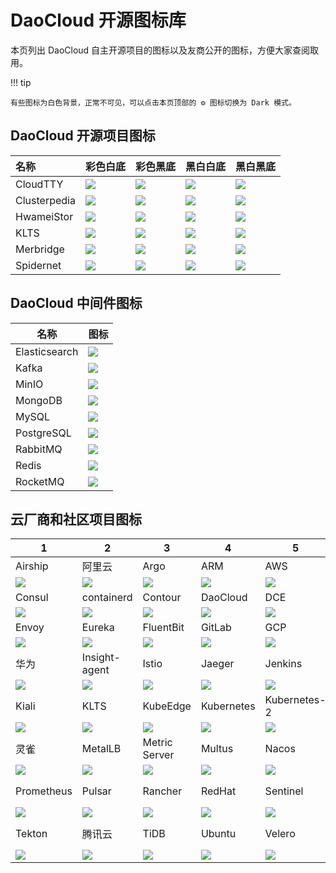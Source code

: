 # DaoCloud 开源图标库

本页列出 DaoCloud 自主开源项目的图标以及友商公开的图标，方便大家查阅取用。

!!! tip

    有些图标为白色背景，正常不可见，可以点击本页顶部的 ⚙️ 图标切换为 Dark 模式。

## DaoCloud 开源项目图标

| 名称         | 彩色白底       | 彩色黑底       | 黑白白底     | 黑白黑底        |
| :----------- | :--------------------------- | ----------- | ------ | ----- |
| CloudTTY     | ![](https://docs.daocloud.io/daocloud-docs-images/docs/zh/docs/community/icons/open/Cloudtty.svg)     | ![](https://docs.daocloud.io/daocloud-docs-images/docs/zh/docs/community/icons/open/Cloudtty-on-dark-bg.svg)     | ![](https://docs.daocloud.io/daocloud-docs-images/docs/zh/docs/community/icons/open/Cloudtty-white.svg)     | ![](https://docs.daocloud.io/daocloud-docs-images/docs/zh/docs/community/icons/open/Cloudtty-dark.svg)     |
| Clusterpedia | ![](https://docs.daocloud.io/daocloud-docs-images/docs/zh/docs/community/icons/open/Clusterpedia.svg) | ![](https://docs.daocloud.io/daocloud-docs-images/docs/zh/docs/community/icons/open/Clusterpedia-on-dark-bg.svg) | ![](https://docs.daocloud.io/daocloud-docs-images/docs/zh/docs/community/icons/open/Clusterpedia-white.svg) | ![](https://docs.daocloud.io/daocloud-docs-images/docs/zh/docs/community/icons/open/Clusterpedia-dark.svg) |
| HwameiStor   | ![](https://docs.daocloud.io/daocloud-docs-images/docs/zh/docs/community/icons/open/hwameistor.svg)   | ![](https://docs.daocloud.io/daocloud-docs-images/docs/zh/docs/community/icons/open/hwameistor-on-dark-bg.svg)   | ![](https://docs.daocloud.io/daocloud-docs-images/docs/zh/docs/community/icons/open/hwameistor-white.svg)   | ![](https://docs.daocloud.io/daocloud-docs-images/docs/zh/docs/community/icons/open/hwameistor-dark.svg)   |
| KLTS         | ![](https://docs.daocloud.io/daocloud-docs-images/docs/zh/docs/community/icons/open/KLTS-DC.svg)      | ![](https://docs.daocloud.io/daocloud-docs-images/docs/zh/docs/community/icons/open/KLTS-DC-on-dark-bg.svg)      | ![](https://docs.daocloud.io/daocloud-docs-images/docs/zh/docs/community/icons/open/KLTS-DC-white.svg)      | ![](https://docs.daocloud.io/daocloud-docs-images/docs/zh/docs/community/icons/open/KLTS-DC-dark.svg)      |
| Merbridge    | ![](https://docs.daocloud.io/daocloud-docs-images/docs/zh/docs/community/icons/open/Merbridge.svg)    | ![](https://docs.daocloud.io/daocloud-docs-images/docs/zh/docs/community/icons/open/Merbridge-on-dark-bg.svg)    | ![](https://docs.daocloud.io/daocloud-docs-images/docs/zh/docs/community/icons/open/Merbridge-white.svg)    | ![](https://docs.daocloud.io/daocloud-docs-images/docs/zh/docs/community/icons/open/Merbridge-dark.svg)    |
| Spidernet    | ![](https://docs.daocloud.io/daocloud-docs-images/docs/zh/docs/community/icons/open/Spidernet.svg)    | ![](https://docs.daocloud.io/daocloud-docs-images/docs/zh/docs/community/icons/open/Spidernet-on-dark-bg.svg)    | ![](https://docs.daocloud.io/daocloud-docs-images/docs/zh/docs/community/icons/open/Spidernet-white.svg)    | ![](https://docs.daocloud.io/daocloud-docs-images/docs/zh/docs/community/icons/open/Spidernet-dark.svg)    |

## DaoCloud 中间件图标

| 名称          | 图标                            |
| ------------- | --- |
| Elasticsearch | ![](https://docs.daocloud.io/daocloud-docs-images/docs/zh/docs/community/icons/mcamel/elasticserach.svg) |
| Kafka         | ![](https://docs.daocloud.io/daocloud-docs-images/docs/zh/docs/community/icons/mcamel/kafka.svg)         |
| MinIO         | ![](https://docs.daocloud.io/daocloud-docs-images/docs/zh/docs/community/icons/mcamel/minio.svg)         |
| MongoDB       | ![](https://docs.daocloud.io/daocloud-docs-images/docs/zh/docs/community/icons/mcamel/MongoDB.svg)       |
| MySQL         | ![](https://docs.daocloud.io/daocloud-docs-images/docs/zh/docs/community/icons/mcamel/mysql.svg)         |
| PostgreSQL    | ![](https://docs.daocloud.io/daocloud-docs-images/docs/zh/docs/community/icons/mcamel/postgresql.svg)    |
| RabbitMQ      | ![](https://docs.daocloud.io/daocloud-docs-images/docs/zh/docs/community/icons/mcamel/rabbitmq.svg)      |
| Redis         | ![](https://docs.daocloud.io/daocloud-docs-images/docs/zh/docs/community/icons/mcamel/redis.svg)         |
| RocketMQ      | ![](https://docs.daocloud.io/daocloud-docs-images/docs/zh/docs/community/icons/mcamel/rocketmq.svg)      |

## 云厂商和社区项目图标

| 1   | 2   | 3   | 4   | 5   | 6   | 7   | 8   |
| --- | --- | --- | --- | --- | --- | --- | --- |
| Airship   | 阿里云             | Argo            | ARM       | AWS         | Azure           | CentOS        | Cilium   |
| ![](https://docs.daocloud.io/daocloud-docs-images/docs/zh/docs/community/icons/providers/airship.svg)    | ![](https://docs.daocloud.io/daocloud-docs-images/docs/zh/docs/community/icons/providers/aliyun.svg)              | ![](https://docs.daocloud.io/daocloud-docs-images/docs/zh/docs/community/icons/providers/argo.svg)             | ![](https://docs.daocloud.io/daocloud-docs-images/docs/zh/docs/community/icons/providers/arm.svg)        | ![](https://docs.daocloud.io/daocloud-docs-images/docs/zh/docs/community/icons/providers/aws.svg)          | ![](https://docs.daocloud.io/daocloud-docs-images/docs/zh/docs/community/icons/providers/azure.svg)            | ![](https://docs.daocloud.io/daocloud-docs-images/docs/zh/docs/community/icons/providers/centos.svg)         | ![](https://docs.daocloud.io/daocloud-docs-images/docs/zh/docs/community/icons/providers/cilium.svg)    |
| Consul    | containerd         | Contour         | DaoCloud  | DCE         | Debian          | Docker        | Dubbo    |
| ![](https://docs.daocloud.io/daocloud-docs-images/docs/zh/docs/community/icons/providers/consul.svg)     | ![](https://docs.daocloud.io/daocloud-docs-images/docs/zh/docs/community/icons/providers/containerd.svg)          | ![](https://docs.daocloud.io/daocloud-docs-images/docs/zh/docs/community/icons/providers/contour.svg)          | ![](https://docs.daocloud.io/daocloud-docs-images/docs/zh/docs/community/icons/providers/daocloud.svg)   | ![](https://docs.daocloud.io/daocloud-docs-images/docs/zh/docs/community/icons/providers/dce.svg)          | ![](https://docs.daocloud.io/daocloud-docs-images/docs/zh/docs/community/icons/providers/debian.svg)           | ![](https://docs.daocloud.io/daocloud-docs-images/docs/zh/docs/community/icons/providers/docker.svg)         | ![](https://docs.daocloud.io/daocloud-docs-images/docs/zh/docs/community/icons/providers/dubbo.svg)     |
| Envoy     | Eureka             | FluentBit       | GitLab    | GCP         | Grafana         | Harbor        | Helm     |
| ![](https://docs.daocloud.io/daocloud-docs-images/docs/zh/docs/community/icons/providers/envoy.svg)      | ![](https://docs.daocloud.io/daocloud-docs-images/docs/zh/docs/community/icons/providers/eureka.svg)              | ![](https://docs.daocloud.io/daocloud-docs-images/docs/zh/docs/community/icons/providers/fluentbit.svg)        | ![](https://docs.daocloud.io/daocloud-docs-images/docs/zh/docs/community/icons/providers/gitlab.svg)     | ![](https://docs.daocloud.io/daocloud-docs-images/docs/zh/docs/community/icons/providers/google-cloud.svg) | ![](https://docs.daocloud.io/daocloud-docs-images/docs/zh/docs/community/icons/providers/grafana.svg)          | ![](https://docs.daocloud.io/daocloud-docs-images/docs/zh/docs/community/icons/providers/harbor.svg)         | ![](https://docs.daocloud.io/daocloud-docs-images/docs/zh/docs/community/icons/providers/helm.svg)      |
| 华为      | Insight-agent      | Istio           | Jaeger    | Jenkins     | Jfrog           | Jira          | Karmada  |
| ![](https://docs.daocloud.io/daocloud-docs-images/docs/zh/docs/community/icons/providers/huawei.svg)     | ![](https://docs.daocloud.io/daocloud-docs-images/docs/zh/docs/community/icons/providers/insight-agent-green.svg) | ![](https://docs.daocloud.io/daocloud-docs-images/docs/zh/docs/community/icons/providers/istio.svg)            | ![](https://docs.daocloud.io/daocloud-docs-images/docs/zh/docs/community/icons/providers/jaeger.svg)     | ![](https://docs.daocloud.io/daocloud-docs-images/docs/zh/docs/community/icons/providers/jenkins.svg)      | ![](https://docs.daocloud.io/daocloud-docs-images/docs/zh/docs/community/icons/providers/jfrog.svg)            | ![](https://docs.daocloud.io/daocloud-docs-images/docs/zh/docs/community/icons/providers/jira.svg)          | ![](https://docs.daocloud.io/daocloud-docs-images/docs/zh/docs/community/icons/providers/karmada.svg)   |
| Kiali     | KLTS               | KubeEdge        | Kubernetes                      | Kubernetes-2       | Kubespray       | Kylin mini    | Kylin    |
| ![](https://docs.daocloud.io/daocloud-docs-images/docs/zh/docs/community/icons/providers/kiali.svg)      | ![](https://docs.daocloud.io/daocloud-docs-images/docs/zh/docs/community/icons/providers/klts.svg)                | ![](https://docs.daocloud.io/daocloud-docs-images/docs/zh/docs/community/icons/providers/kubeedge.svg)         | ![](https://docs.daocloud.io/daocloud-docs-images/docs/zh/docs/community/icons/providers/kubernetes-2.svg) | ![](https://docs.daocloud.io/daocloud-docs-images/docs/zh/docs/community/icons/providers/kubernetes.svg) | ![](https://docs.daocloud.io/daocloud-docs-images/docs/zh/docs/community/icons/providers/kubespray.svg)        | ![](https://docs.daocloud.io/daocloud-docs-images/docs/zh/docs/community/icons/providers/kylin-mini.svg)     | ![](https://docs.daocloud.io/daocloud-docs-images/docs/zh/docs/community/icons/providers/kylin.svg)     |
| 灵雀      | MetalLB            | Metric Server   | Multus    | Nacos       | Nginx           | OTel          | Openshift                      |
| ![](https://docs.daocloud.io/daocloud-docs-images/docs/zh/docs/community/icons/providers/lingque.svg)    | ![](https://docs.daocloud.io/daocloud-docs-images/docs/zh/docs/community/icons/providers/metal-lb.svg)            | ![](https://docs.daocloud.io/daocloud-docs-images/docs/zh/docs/community/icons/providers/victoria-metrics.svg) | ![](https://docs.daocloud.io/daocloud-docs-images/docs/zh/docs/community/icons/providers/multus.svg)     | ![](https://docs.daocloud.io/daocloud-docs-images/docs/zh/docs/community/icons/providers/nacos.svg)        | ![](https://docs.daocloud.io/daocloud-docs-images/docs/zh/docs/community/icons/providers/nginx.svg)            | ![](https://docs.daocloud.io/daocloud-docs-images/docs/zh/docs/community/icons/providers/open-telemetry.svg) | ![](https://docs.daocloud.io/daocloud-docs-images/docs/zh/docs/community/icons/providers/openshift.svg) |
| Prometheus                      | Pulsar             | Rancher         | RedHat    | Sentinel    | Spring Cloud    | Submariner    | Tanzu    |
| ![](https://docs.daocloud.io/daocloud-docs-images/docs/zh/docs/community/icons/providers/prometheus.svg) | ![](https://docs.daocloud.io/daocloud-docs-images/docs/zh/docs/community/icons/providers/pulsar.svg)              | ![](https://docs.daocloud.io/daocloud-docs-images/docs/zh/docs/community/icons/providers/rancher.svg)          | ![](https://docs.daocloud.io/daocloud-docs-images/docs/zh/docs/community/icons/providers/redhat.svg)     | ![](https://docs.daocloud.io/daocloud-docs-images/docs/zh/docs/community/icons/providers/sentinel.svg)     | ![](https://docs.daocloud.io/daocloud-docs-images/docs/zh/docs/community/icons/providers/spring-cloud.svg)     | ![](https://docs.daocloud.io/daocloud-docs-images/docs/zh/docs/community/icons/providers/submariner.svg)     | ![](https://docs.daocloud.io/daocloud-docs-images/docs/zh/docs/community/icons/providers/tanzu.svg)     |
| Tekton    | 腾讯云             | TiDB            | Ubuntu    | Velero      | Victoria metrics                      | Zookeeper     |          |
| ![](https://docs.daocloud.io/daocloud-docs-images/docs/zh/docs/community/icons/providers/tekton.svg)     | ![](https://docs.daocloud.io/daocloud-docs-images/docs/zh/docs/community/icons/providers/tencent-cloud.svg)       | ![](https://docs.daocloud.io/daocloud-docs-images/docs/zh/docs/community/icons/providers/tidb.svg)             | ![](https://docs.daocloud.io/daocloud-docs-images/docs/zh/docs/community/icons/providers/ubuntu.svg)     | ![](https://docs.daocloud.io/daocloud-docs-images/docs/zh/docs/community/icons/providers/velero.svg)       | ![](https://docs.daocloud.io/daocloud-docs-images/docs/zh/docs/community/icons/providers/victoria-metrics.svg) | ![](https://docs.daocloud.io/daocloud-docs-images/docs/zh/docs/community/icons/providers/zookeeper.svg)      |          |
